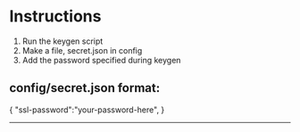 # Instructions

1. Run the keygen script
2. Make a file, secret.json in config
3. Add the password specified during keygen

config/secret.json format: 
-------------------------------
{
  "ssl-password":"your-password-here",
}

-------------------------------

